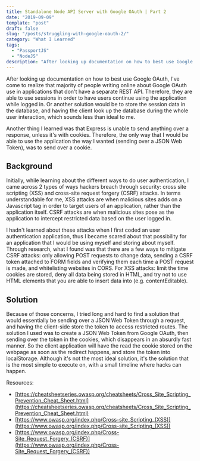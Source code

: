 ```yaml
---
title: Standalone Node API Server with Google OAuth | Part 2
date: "2019-09-09"
template: "post"
draft: false
slug: "/posts/struggling-with-google-oauth-2/"
category: "What I Learned"
tags:
  - "PassportJS"
  - "NodeJS"
description: "After looking up documentation on how to best use Google OAuth, I've come to realize that majority of people writing online about Google OAuth use in applications that don't have a separate REST API. Therefore, they are able to use sessions in order to have users continue using the application while logged in. Or another solution would be to store the session data in the database, and having the client look up the database during the whole user interaction, which sounds less than ideal to me."
---
```


After looking up documentation on how to best use Google OAuth, I've come to realize that majority of people writing online about Google OAuth use in applications that don't have a separate REST API. Therefore, they are able to use sessions in order to have users continue using the application while logged in. Or another solution would be to store the session data in the database, and having the client look up the database during the whole user interaction, which sounds less than ideal to me.

Another thing I learned was that Express is unable to send anything over a response, unless it's with cookies. Therefore, the only way that I would be able to use the application the way I wanted (sending over a JSON Web Token), was to send over a cookie.

## Background

Initially, while learning about the different ways to do user authentication, I came across 2 types of ways hackers breach through security: cross site scripting (XSS) and cross-site request forgery (CSRF) attacks. In terms understandable for me, XSS attacks are when malicious sites adds on a Javascript tag in order to target users of an application, rather than the application itself. CSRF attacks are when malicious sites pose as the application to intercept restricted data based on the user logged in.

I hadn't learned about these attacks when I first coded an user authentication application, thus I became scared about that possibility for an application that I would be using myself and storing about myself. Through research, what I found was that there are a few ways to mitigate CSRF attacks: only allowing POST requests to change data, sending a CSRF token attached to FORM fields and verifying them each time a POST request is made, and whitelisting websites in CORS. For XSS attacks: limit the time cookies are stored, deny all data being stored in HTML, and try not to use HTML elements that you are able to insert data into (e.g. contentEditable).

## Solution

Because of those concerns, I tried long and hard to find a solution that would essentially be sending over a JSON Web Token through a request, and having the client-side store the token to access restricted routes. The solution I used was to create a JSON Web Token from Google OAuth, then sending over the token in the cookies, which disappears in an absurdly fast manner. So the client application will have the read the cookie stored on the webpage as soon as the redirect happens, and store the token into localStorage. Although it's not the most ideal solution, it's the solution that is the most simple to execute on, with a small timeline where hacks can happen.

Resources:
- [https://cheatsheetseries.owasp.org/cheatsheets/Cross_Site_Scripting_Prevention_Cheat_Sheet.html](https://cheatsheetseries.owasp.org/cheatsheets/Cross_Site_Scripting_Prevention_Cheat_Sheet.html)
- [https://www.owasp.org/index.php/Cross-site_Scripting_(XSS)](https://www.owasp.org/index.php/Cross-site_Scripting_(XSS))
- [https://www.owasp.org/index.php/Cross-Site_Request_Forgery_(CSRF)](https://www.owasp.org/index.php/Cross-Site_Request_Forgery_(CSRF))